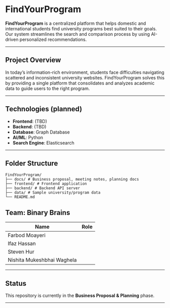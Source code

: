# FindYourProgram

**FindYourProgram** is a centralized platform that helps domestic and international students find university programs best suited to their goals. 
Our system streamlines the search and comparison process by using AI-driven personalized recommendations.

---

## Project Overview

In today’s information-rich environment, students face difficulties navigating scattered and inconsistent university websites. 
FindYourProgram solves this by providing a single platform that consolidates and analyzes academic data to guide users to the right program.

---

## Technologies (planned)
- **Frontend**: (TBD)
- **Backend**: (TBD)
- **Database**: Graph Database
- **AI/ML**: Python
- **Search Engine**: Elasticsearch

---

## Folder Structure
```text
FindYourProgram/
├── docs/ # Business proposal, meeting notes, planning docs
├── frontend/ # Frontend application
├── backend/ # Backend API server
├── data/ # Sample university/program data
└── README.md
```

## Team: Binary Brains

| Name                         | Role             |
|------------------------------|------------------|
| Farbod Moayeri               |                  |
| Ifaz Hassan                  |                  |
| Steven Hur                   |                  |
| Nishita Mukeshbhai Waghela   |                  |

---

## Status

This repository is currently in the **Business Proposal & Planning** phase.  

---
